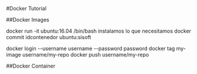 #Docker Tutorial


##Docker Images

docker run -it ubuntu:16.04 /bin/bash
instalamos lo que necesitamos
docker commit idcontenedor ubuntu:sisoft


docker login --username username --password password
docker tag my-image username/my-repo
docker push username/my-repo

##Docker Container

